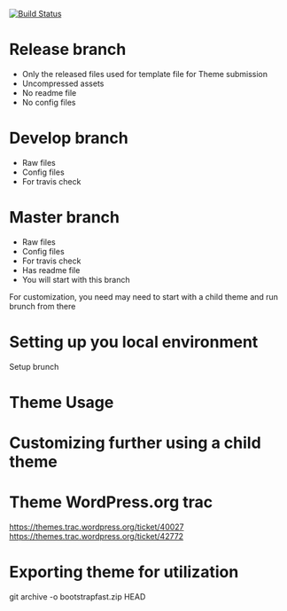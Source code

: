 [![Build Status](https://travis-ci.org/wpugph/Fast-Responsive-Bootstrap-WP-Starter-theme.svg?branch=master)](https://travis-ci.org/wpugph/Fast-Responsive-Bootstrap-WP-Starter-theme)


# Release branch
- Only the released files used for template file for Theme submission
- Uncompressed assets
- No readme file
- No config files

# Develop branch
- Raw files
- Config files
- For travis check

# Master branch
- Raw files
- Config files
- For travis check
- Has readme file
- You will start with this branch

For customization, you need may need to start with a child theme and run brunch from there

# Setting up you local environment

Setup brunch

# Theme Usage

# Customizing further using a child theme

# Theme WordPress.org trac
https://themes.trac.wordpress.org/ticket/40027
https://themes.trac.wordpress.org/ticket/42772

# Exporting theme for utilization
git archive -o bootstrapfast.zip HEAD
